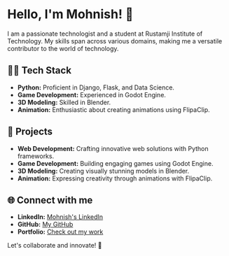 # Hello, I'm Mohnish! 👋

I am a passionate technologist and a student at Rustamji Institute of Technology. My skills span across various domains, making me a versatile contributor to the world of technology.

## 👨‍💻 Tech Stack
- **Python:** Proficient in Django, Flask, and Data Science.
- **Game Development:** Experienced in Godot Engine.
- **3D Modeling:** Skilled in Blender.
- **Animation:** Enthusiastic about creating animations using FlipaClip.

## 🚀 Projects
- **Web Development:** Crafting innovative web solutions with Python frameworks.
- **Game Development:** Building engaging games using Godot Engine.
- **3D Modeling:** Creating visually stunning models in Blender.
- **Animation:** Expressing creativity through animations with FlipaClip.

## 🌐 Connect with me
- **LinkedIn:** [Mohnish's LinkedIn](https://www.linkedin.com/in/your-linkedin)
- **GitHub:** [My GitHub](https://github.com/your-username)
- **Portfolio:** [Check out my work](https://your-portfolio-website.com)

Let's collaborate and innovate! 🚀


<!---
MohnishBhardwaj2811/MohnishBhardwaj2811 is a ✨ special ✨ repository because its `README.md` (this file) appears on your GitHub profile.
You can click the Preview link to take a look at your changes.
--->

